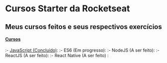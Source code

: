 # Cursos Starter da Rocketseat
## Meus cursos feitos e seus respectivos exercícios

<h4>
<a href="https://app.rocketseat.com.br/starter">Cursos</a>
</h4>

<p>
:- <a href="https://github.com/fpeduu/rocketseat-starter/tree/master/JavaScript">JavaScript (Concluído)</a>:
:- <a>ES6 (Em progresso)</a>:
:- <a>NodeJS (A ser feito)</a>:
:- <a>ReactJS (A ser feito)</a>:
:- <a>React Native (A ser feito) </a>:
</p>